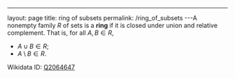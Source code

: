 ---
 layout: page
 title: ring of subsets
 permalink: /ring_of_subsets
---A nonempty family $R$ of sets is a **ring** if it is closed under union and relative complement. That is, for all $A, B \in R$, 
- $A\cup B \in R$; 
- $A\setminus B \in R$. 

Wikidata ID: [Q2064647](https://www.wikidata.org/wiki/Q2064647)